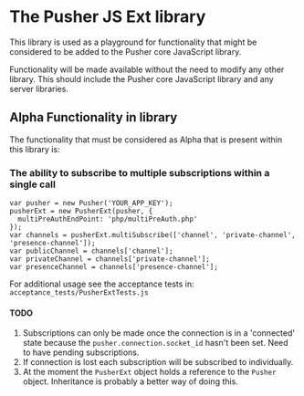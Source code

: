 # The Pusher JS Ext library

This library is used as a playground for functionality that might be considered to be added to the Pusher core JavaScript library.

Functionality will be made available without the need to modify any other library. This should include the Pusher core JavaScript library and any server libraries.

## Alpha Functionality in library

The functionality that must be considered as Alpha that is present within this library is:

### The ability to subscribe to multiple subscriptions within a single call

    var pusher = new Pusher('YOUR_APP_KEY');
    pusherExt = new PusherExt(pusher, {
      multiPreAuthEndPoint: 'php/multiPreAuth.php'
    });
    var channels = pusherExt.multiSubscribe(['channel', 'private-channel', 'presence-channel']);
    var publicChannel = channels['channel'];
    var privateChannel = channels['private-channel'];
    var presenceChannel = channels['presence-channel'];
    
For additional usage see the acceptance tests in:
`acceptance_tests/PusherExtTests.js`
    
#### TODO

1. Subscriptions can only be made once the connection is in a 'connected' state because the `pusher.connection.socket_id` hasn't been set. Need to have pending subscriptions.
2. If connection is lost each subscription will be subscribed to individually.
3. At the moment the `PusherExt` object holds a reference to the `Pusher` object. Inheritance is probably a better way of doing this.